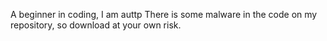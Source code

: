 A beginner in coding, I am auttp
There is some malware in the code on my repository, so download at your own risk.
